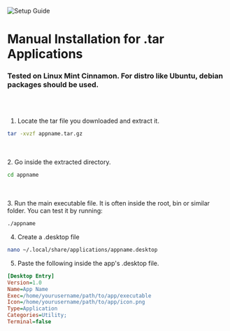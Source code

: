 ![Setup Guide](https://img.shields.io/badge/Setup-Guide-blue.svg)
# Manual Installation for .tar Applications
### Tested on Linux Mint Cinnamon. For distro like Ubuntu, debian packages should be used.
<br><br>
1. Locate the tar file you downloaded and extract it.
```bash
tar -xvzf appname.tar.gz
```
<br><br>
2. Go inside the extracted directory.
```bash
cd appname
```
<br><br>
3. Run the main executable file. It is often inside the root, bin or similar folder.
You can test it by running:
```bash
./appname
```
4. Create a .desktop file
```bash
nano ~/.local/share/applications/appname.desktop
```
5. Paste the following inside the app's .desktop file.
```ini
[Desktop Entry]
Version=1.0
Name=App Name
Exec=/home/yourusername/path/to/app/executable
Icon=/home/yourusername/path/to/app/icon.png
Type=Application
Categories=Utility;
Terminal=false
```
